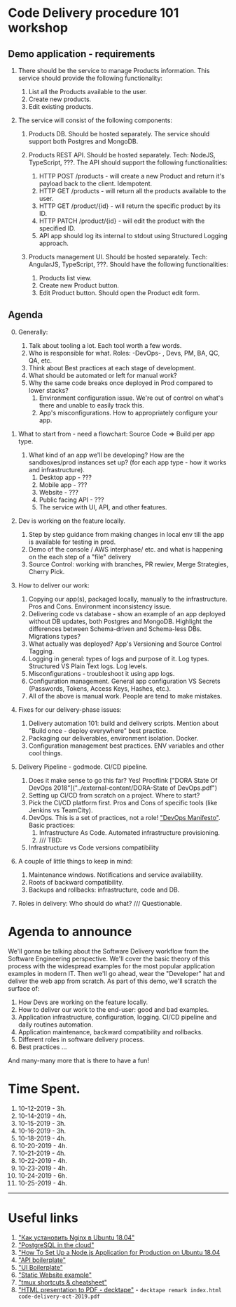 # Code Delivery procedure 101 workshop

## Demo application - requirements

1. There should be the service to manage Products information. This service should provide the following functionality:
    1. List all the Products available to the user.
    2. Create new products.
    3. Edit existing products.

2. The service will consist of the following components:
    1. Products DB. Should be hosted separately. The service should support both Postgres and MongoDB.

    2. Products REST API. Should be hosted separately. Tech: NodeJS, TypeScript, ???. The API should support the following functionalities:
        1. HTTP POST /products - will create a new Product and return it's payload back to the client. Idempotent.
        2. HTTP GET /products - will return all the products available to the user.
        3. HTTP GET /product/{id} - will return the specific product by its ID.
        4. HTTP PATCH /product/{id} - will edit the product with the specified ID.
        5. API app should log its internal to stdout using Structured Logging approach.

    3. Products management UI. Should be hosted separately. Tech: AngularJS, TypeScript, ???. Should have the following functionalities:
        1. Products list view.
        2. Create new Product button.
        3. Edit Product button. Should open the Product edit form.

## Agenda

0. Generally:
    1. Talk about tooling a lot. Each tool worth a few words.
    2. Who is responsible for what. Roles: -DevOps- , Devs, PM, BA, QC, QA, etc.
    3. Think about Best practices at each stage of development.
    4. What should be automated or left for manual work?
    5. Why the same code breaks once deployed in Prod compared to lower stacks?
        1. Environment configuration issue. We're out of control on what's there and unable to easily track this.
        2. App's misconfigurations. How to appropriately configure your app.

1. What to start from - need a flowchart: Source Code => Build per app type.
    1. What kind of an app we'll be developing? How are the sandboxes/prod instances set up? (for each app type - how it works and infrastructure).
        1. Desktop app - ???
        2. Mobile app - ???
        3. Website - ???
        4. Public facing API - ???
        5. The service with UI, API, and other features.
2. Dev is working on the feature locally.
    1. Step by step guidance from making changes in local env till the app is available for testing in prod.
    2. Demo of the console / AWS interphase/ etc. and what is happening on the each step of a "file" delivery
    3. Source Control: working with branches, PR rewiev, Merge Strategies, Cherry Pick.
3. How to deliver our work:
    1. Copying our app(s), packaged locally, manually to the infrastructure. Pros and Cons. Environment inconsistency issue.
    2. Delivering code vs database - show an example of an app deployed without DB updates, both Postgres and MongoDB. Highlight the differences between Schema-driven and Schema-less DBs. Migrations types?
    3. What actually was deployed? App's Versioning and Source Control Tagging.
    4. Logging in general: types of logs and purpose of it. Log types. Structured VS Plain Text logs. Log levels.
    5. Misconfigurations - troubleshoot it using app logs.
    6. Configuration management. General app configuration VS Secrets (Passwords, Tokens, Access Keys, Hashes, etc.).
    7. All of the above is manual work. People are tend to make mistakes.
4. Fixes for our delivery-phase issues:
    1. Delivery automation 101: build and delivery scripts. Mention about "Build once - deploy everywhere" best practice.
    2. Packaging our deliverables, environment isolation. Docker.
    3. Configuration management best practices. ENV variables and other cool things.
5. Delivery Pipeline - godmode. CI/CD pipeline.
    1. Does it make sense to go this far? Yes! Prooflink ["DORA State Of DevOps 2018"]("../external-content/DORA-State of DevOps.pdf")
    2. Setting up CI/CD from scratch on a project. Where to start?
    3. Pick the CI/CD platform first. Pros and Cons of specific tools (like Jenkins vs TeamCity).
    4. DevOps. This is a set of practices, not a role! ["DevOps Manifesto"](https://sites.google.com/a/jezhumble.net/devops-manifesto/). Basic practices:
        1. Infrastructure As Code. Automated infrastructure provisioning.
        2. /// TBD:
    5. Infrastructure vs Code versions compatibility
6. A couple of little things to keep in mind:
    1. Maintenance windows. Notifications and service availability.
    2. Roots of backward compatibility.
    3. Backups and rollbacks: infrastructure, code and DB.
7. Roles in delivery: Who should do what? /// Questionable.

# Agenda to announce

We'll gonna be talking about the Software Delivery workflow from the Software Engineering perspective.
We'll cover the basic theory of this process with the widespread examples for the most popular application examples in modern IT.
Then we'll go ahead, wear the "Developer" hat and deliver the web app from scratch. As part of this demo, we'll scratch the surface of:
1. How Devs are working on the feature locally.
2. How to deliver our work to the end-user: good and bad examples.
3. Application infrastructure, configuration, logging. CI/CD pipeline and daily routines automation.
4. Application maintenance, backward compatibility and rollbacks.
5. Different roles in software delivery process.
6. Best practices ...

And many-many more that is there to have a fun!



# Time Spent.

1. 10-12-2019 - 3h.
2. 10-14-2019 - 4h.
3. 10-15-2019 - 3h.
4. 10-16-2019 - 3h.
5. 10-18-2019 - 4h.
6. 10-20-2019 - 4h.
7. 10-21-2019 - 4h.
8. 10-22-2019 - 4h.
9. 10-23-2019 - 4h.
10. 10-24-2019 - 6h.
11. 10-25-2019 - 4h.

----------------------------------------------------------------

# Useful links

1. ["Как установить Nginx в Ubuntu 18.04"](https://www.digitalocean.com/community/tutorials/nginx-ubuntu-18-04-ru)
2. ["PostgreSQL in the cloud"](elephantsql.com)
3. ["How To Set Up a Node.js Application for Production on Ubuntu 18.04](https://www.digitalocean.com/community/tutorials/how-to-set-up-a-node-js-application-for-production-on-ubuntu-18-04)
4. ["API boilerplate"](https://github.com/javieraviles/node-typescript-koa-rest)
5. ["UI Boilerplate"](https://github.com/Ismaestro/angular8-example-app)
6. ["Static Website example"](https://github.com/cloudacademy/static-website-example.git)
7. ["tmux shortcuts & cheatsheet"](https://gist.github.com/MohamedAlaa/2961058)
8. ["HTML presentation to PDF - decktape"](https://github.com/astefanutti/decktape) - `decktape remark index.html code-delivery-oct-2019.pdf`